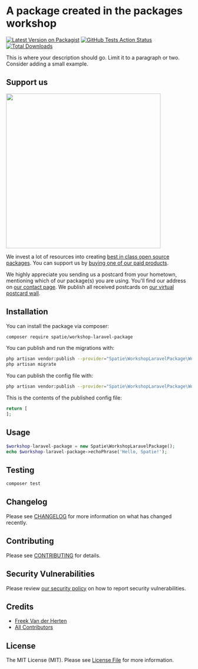 # A package created in the packages workshop

[![Latest Version on Packagist](https://img.shields.io/packagist/v/spatie/workshop-laravel-package.svg?style=flat-square)](https://packagist.org/packages/spatie/workshop-laravel-package)
[![GitHub Tests Action Status](https://img.shields.io/github/workflow/status/spatie/workshop-laravel-package/run-tests?label=tests)](https://github.com/spatie/workshop-laravel-package/actions?query=workflow%3ATests+branch%3Amaster)
[![Total Downloads](https://img.shields.io/packagist/dt/spatie/workshop-laravel-package.svg?style=flat-square)](https://packagist.org/packages/spatie/workshop-laravel-package)


This is where your description should go. Limit it to a paragraph or two. Consider adding a small example.

## Support us

[<img src="https://github-ads.s3.eu-central-1.amazonaws.com/package-workshop-laravel-package-laravel.jpg?t=1" width="419px" />](https://spatie.be/github-ad-click/package-workshop-laravel-package-laravel)

We invest a lot of resources into creating [best in class open source packages](https://spatie.be/open-source). You can support us by [buying one of our paid products](https://spatie.be/open-source/support-us).

We highly appreciate you sending us a postcard from your hometown, mentioning which of our package(s) you are using. You'll find our address on [our contact page](https://spatie.be/about-us). We publish all received postcards on [our virtual postcard wall](https://spatie.be/open-source/postcards).

## Installation

You can install the package via composer:

```bash
composer require spatie/workshop-laravel-package
```

You can publish and run the migrations with:

```bash
php artisan vendor:publish --provider="Spatie\WorkshopLaravelPackage\WorkshopLaravelPackageServiceProvider" --tag="migrations"
php artisan migrate
```

You can publish the config file with:
```bash
php artisan vendor:publish --provider="Spatie\WorkshopLaravelPackage\WorkshopLaravelPackageServiceProvider" --tag="config"
```

This is the contents of the published config file:

```php
return [
];
```

## Usage

```php
$workshop-laravel-package = new Spatie\WorkshopLaravelPackage();
echo $workshop-laravel-package->echoPhrase('Hello, Spatie!');
```

## Testing

```bash
composer test
```

## Changelog

Please see [CHANGELOG](CHANGELOG.md) for more information on what has changed recently.

## Contributing

Please see [CONTRIBUTING](.github/CONTRIBUTING.md) for details.

## Security Vulnerabilities

Please review [our security policy](../../security/policy) on how to report security vulnerabilities.

## Credits

- [Freek Van der Herten](https://github.com/freekmurze)
- [All Contributors](../../contributors)

## License

The MIT License (MIT). Please see [License File](LICENSE.md) for more information.
